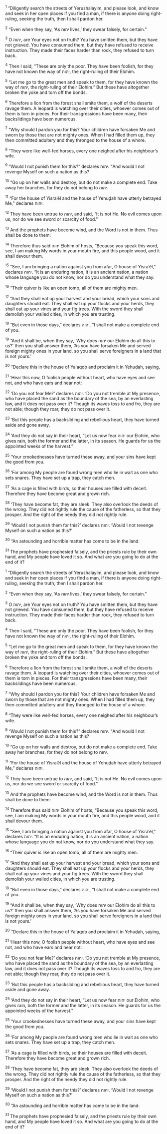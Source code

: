 <sup>1</sup> “Diligently search the streets of Yerushalayim, and please look, and know and seek in her open places if you find a man, if there is anyone doing right-ruling, seeking the truth, then I shall pardon her.

<sup>2</sup> “Even when they say, ‘As יהוה lives,’ they swear falsely, for certain.”

<sup>3</sup> O יהוה, are Your eyes not on truth? You have smitten them, but they have not grieved. You have consumed them, but they have refused to receive instruction. They made their faces harder than rock, they refused to turn back.

<sup>4</sup> Then I said, “These are only the poor. They have been foolish, for they have not known the way of יהוה, the right-ruling of their Elohim.

<sup>5</sup> “Let me go to the great men and speak to them, for they have known the way of יהוה, the right-ruling of their Elohim.” But these have altogether broken the yoke and torn off the bonds.

<sup>6</sup> Therefore a lion from the forest shall smite them, a wolf of the deserts ravage them. A leopard is watching over their cities, whoever comes out of them is torn in pieces. For their transgressions have been many, their backslidings have been numerous.

<sup>7</sup> “Why should I pardon you for this? Your children have forsaken Me and sworn by those that are not mighty ones. When I had filled them up, they then committed adultery and they thronged to the house of a whore.

<sup>8</sup> “They were like well-fed horses, every one neighed after his neighbour’s wife.

<sup>9</sup> “Would I not punish them for this?” declares יהוה. “And would I not revenge Myself on such a nation as this?

<sup>10</sup> “Go up on her walls and destroy, but do not make a complete end. Take away her branches, for they do not belong to יהוה.

<sup>11</sup> “For the house of Yisra’ĕl and the house of Yehuḏah have utterly betrayed Me,” declares יהוה.

<sup>12</sup> They have been untrue to יהוה, and said, “It is not He. No evil comes upon us, nor do we see sword or scarcity of food.”

<sup>13</sup> And the prophets have become wind, and the Word is not in them. Thus shall be done to them:

<sup>14</sup> Therefore thus said יהוה Elohim of hosts, “Because you speak this word, see, I am making My words in your mouth fire, and this people wood, and it shall devour them.

<sup>15</sup> “See, I am bringing a nation against you from afar, O house of Yisra’ĕl,” declares יהוה. “It is an enduring nation, it is an ancient nation, a nation whose language you do not know, nor do you understand what they say.

<sup>16</sup> “Their quiver is like an open tomb, all of them are mighty men.

<sup>17</sup> “And they shall eat up your harvest and your bread, which your sons and daughters should eat. They shall eat up your flocks and your herds, they shall eat up your vines and your fig trees. With the sword they shall demolish your walled cities, in which you are trusting.

<sup>18</sup> “But even in those days,” declares יהוה, “I shall not make a complete end of you.

<sup>19</sup> “And it shall be, when they say, ‘Why does יהוה our Elohim do all this to us?’ then you shall answer them, ‘As you have forsaken Me and served foreign mighty ones in your land, so you shall serve foreigners in a land that is not yours.’

<sup>20</sup> “Declare this in the house of Ya‛aqoḇ and proclaim it in Yehuḏah, saying,

<sup>21</sup> ‘Hear this now, O foolish people without heart, who have eyes and see not, and who have ears and hear not:

<sup>22</sup> ‘Do you not fear Me?’ declares יהוה. ‘Do you not tremble at My presence, who have placed the sand as the boundary of the sea, by an everlasting law, and it does not pass over it? Though its waves toss to and fro, they are not able; though they roar, they do not pass over it.

<sup>23</sup> ‘But this people has a backsliding and rebellious heart, they have turned aside and gone away.

<sup>24</sup> ‘And they do not say in their heart, “Let us now fear יהוה our Elohim, who gives rain, both the former and the latter, in its season. He guards for us the appointed weeks of the harvest.”

<sup>25</sup> ‘Your crookednesses have turned these away, and your sins have kept the good from you.

<sup>26</sup> ‘For among My people are found wrong men who lie in wait as one who sets snares. They have set up a trap, they catch men.

<sup>27</sup> ‘As a cage is filled with birds, so their houses are filled with deceit. Therefore they have become great and grown rich.

<sup>28</sup> ‘They have become fat, they are sleek. They also overlook the deeds of the wrong. They did not rightly rule the cause of the fatherless, so that they prosper. And the right of the needy they did not rightly rule.

<sup>29</sup> ‘Would I not punish them for this?’ declares יהוה. ‘Would I not revenge Myself on such a nation as this?’

<sup>30</sup> “An astounding and horrible matter has come to be in the land:

<sup>31</sup> The prophets have prophesied falsely, and the priests rule by their own hand, and My people have loved it so. And what are you going to do at the end of it?

<sup>1</sup> “Diligently search the streets of Yerushalayim, and please look, and know and seek in her open places if you find a man, if there is anyone doing right-ruling, seeking the truth, then I shall pardon her.

<sup>2</sup> “Even when they say, ‘As יהוה lives,’ they swear falsely, for certain.”

<sup>3</sup> O יהוה, are Your eyes not on truth? You have smitten them, but they have not grieved. You have consumed them, but they have refused to receive instruction. They made their faces harder than rock, they refused to turn back.

<sup>4</sup> Then I said, “These are only the poor. They have been foolish, for they have not known the way of יהוה, the right-ruling of their Elohim.

<sup>5</sup> “Let me go to the great men and speak to them, for they have known the way of יהוה, the right-ruling of their Elohim.” But these have altogether broken the yoke and torn off the bonds.

<sup>6</sup> Therefore a lion from the forest shall smite them, a wolf of the deserts ravage them. A leopard is watching over their cities, whoever comes out of them is torn in pieces. For their transgressions have been many, their backslidings have been numerous.

<sup>7</sup> “Why should I pardon you for this? Your children have forsaken Me and sworn by those that are not mighty ones. When I had filled them up, they then committed adultery and they thronged to the house of a whore.

<sup>8</sup> “They were like well-fed horses, every one neighed after his neighbour’s wife.

<sup>9</sup> “Would I not punish them for this?” declares יהוה. “And would I not revenge Myself on such a nation as this?

<sup>10</sup> “Go up on her walls and destroy, but do not make a complete end. Take away her branches, for they do not belong to יהוה.

<sup>11</sup> “For the house of Yisra’ĕl and the house of Yehuḏah have utterly betrayed Me,” declares יהוה.

<sup>12</sup> They have been untrue to יהוה, and said, “It is not He. No evil comes upon us, nor do we see sword or scarcity of food.”

<sup>13</sup> And the prophets have become wind, and the Word is not in them. Thus shall be done to them:

<sup>14</sup> Therefore thus said יהוה Elohim of hosts, “Because you speak this word, see, I am making My words in your mouth fire, and this people wood, and it shall devour them.

<sup>15</sup> “See, I am bringing a nation against you from afar, O house of Yisra’ĕl,” declares יהוה. “It is an enduring nation, it is an ancient nation, a nation whose language you do not know, nor do you understand what they say.

<sup>16</sup> “Their quiver is like an open tomb, all of them are mighty men.

<sup>17</sup> “And they shall eat up your harvest and your bread, which your sons and daughters should eat. They shall eat up your flocks and your herds, they shall eat up your vines and your fig trees. With the sword they shall demolish your walled cities, in which you are trusting.

<sup>18</sup> “But even in those days,” declares יהוה, “I shall not make a complete end of you.

<sup>19</sup> “And it shall be, when they say, ‘Why does יהוה our Elohim do all this to us?’ then you shall answer them, ‘As you have forsaken Me and served foreign mighty ones in your land, so you shall serve foreigners in a land that is not yours.’

<sup>20</sup> “Declare this in the house of Ya‛aqoḇ and proclaim it in Yehuḏah, saying,

<sup>21</sup> ‘Hear this now, O foolish people without heart, who have eyes and see not, and who have ears and hear not:

<sup>22</sup> ‘Do you not fear Me?’ declares יהוה. ‘Do you not tremble at My presence, who have placed the sand as the boundary of the sea, by an everlasting law, and it does not pass over it? Though its waves toss to and fro, they are not able; though they roar, they do not pass over it.

<sup>23</sup> ‘But this people has a backsliding and rebellious heart, they have turned aside and gone away.

<sup>24</sup> ‘And they do not say in their heart, “Let us now fear יהוה our Elohim, who gives rain, both the former and the latter, in its season. He guards for us the appointed weeks of the harvest.”

<sup>25</sup> ‘Your crookednesses have turned these away, and your sins have kept the good from you.

<sup>26</sup> ‘For among My people are found wrong men who lie in wait as one who sets snares. They have set up a trap, they catch men.

<sup>27</sup> ‘As a cage is filled with birds, so their houses are filled with deceit. Therefore they have become great and grown rich.

<sup>28</sup> ‘They have become fat, they are sleek. They also overlook the deeds of the wrong. They did not rightly rule the cause of the fatherless, so that they prosper. And the right of the needy they did not rightly rule.

<sup>29</sup> ‘Would I not punish them for this?’ declares יהוה. ‘Would I not revenge Myself on such a nation as this?’

<sup>30</sup> “An astounding and horrible matter has come to be in the land:

<sup>31</sup> The prophets have prophesied falsely, and the priests rule by their own hand, and My people have loved it so. And what are you going to do at the end of it?

